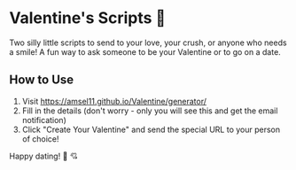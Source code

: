 # Valentine's Scripts 💝

Two silly little scripts to send to your love, your crush, or anyone who needs a smile! A fun way to ask someone to be your Valentine or to go on a date.

## How to Use
1. Visit https://amsel11.github.io/Valentine/generator/
2. Fill in the details (don't worry - only you will see this and get the email notification)
3. Click "Create Your Valentine" and send the special URL to your person of choice!

Happy dating! :sparkling_heart: :cupid:
